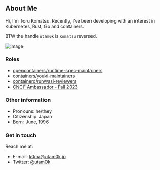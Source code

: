 ## About Me

Hi, I'm Toru Komatsu. 
Recently, I've been developing with an interest in Kubernetes, Rust, Go and containers.

BTW the handle `utam0k` is `Komatsu` reversed.

![image](https://user-images.githubusercontent.com/13010913/128653950-5fbfb61e-6365-49d9-9f7f-0b23a92988ab.png)

### Roles

* [opencontainers/runtime-spec-maintainers](https://github.com/opencontainers/runtime-spec/blob/7529d1078ce6918246afb1a70a94089a316a9f69/MAINTAINERS#L12)
* [containers/youki-maintainers](https://github.com/containers/youki)
* [containerd/runwasi-reviewers](https://github.com/containerd/runwasi/blob/2acd7b18ff9760588593c1ba0bbef2384876ae10/MAINTAINERS#L17)
* [CNCF Ambassador - Fall 2023](https://www.credly.com/badges/0f8c5063-bb5d-4cb7-ab9a-3cb035b90b29/public_url)

### Other information

- Pronouns: he/they
- Citizenship: Japan
- Born: June, 1996

### Get in touch

Reach me at:

- E-mail: <k0ma@utam0k.jp>
- Twitter: [@utam0k](https://twitter.com/utam0k)
